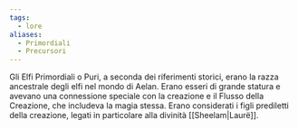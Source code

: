 ```yaml
---
tags:
  - lore
aliases:
  - Primordiali
  - Precursori
---
```

Gli Elfi Primordiali o Puri, a seconda dei riferimenti storici, erano la razza ancestrale degli elfi nel mondo di Aelan. Erano esseri di grande statura e avevano una connessione speciale con la creazione e il Flusso della Creazione, che includeva la magia stessa. Erano considerati i figli prediletti della creazione, legati in particolare alla divinità [[Sheelam|Laurë]].